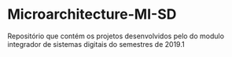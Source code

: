 # Microarchitecture-MI-SD
Repositório que contém os projetos desenvolvidos pelo  do modulo integrador de sistemas digitais do semestres de  2019.1  
